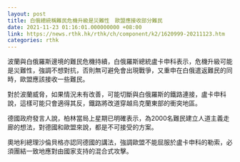 ```yaml
---
layout: post
title: 白俄總統稱難民危機升級是災難性　歐盟應接收部分難民
date: 2021-11-23 01:16:01.000000000 +08:00
link: https://news.rthk.hk/rthk/ch/component/k2/1620999-20211123.htm
categories: rthk
---
```


波蘭與白俄羅斯邊境的難民危機持續，白俄羅斯總統盧卡申科表示，危機升級可能是災難性，強調不想對抗，否則無可避免會出現戰爭，又重申在白俄遣返難民的同時，歐盟應該接收一些難民。

對於波蘭威脅，如果情況未有改善，可能切斷與白俄羅斯的鐵路連接，盧卡申科說，這樣可能只會適得其反，鐵路將改道穿越烏克蘭東部的衝突地區。

德國政府發言人說，柏林當局上星期已明確表示，為2000名難民建立人道主義走廊的想法，對德國和歐盟來說，都是不可接受的方案。

奧地利總理沙倫貝格亦認同德國的講法，強調歐盟不能屈服於盧卡申科的勒索，必須團結一致地應對由國家支持的混合式攻擊。
